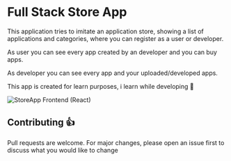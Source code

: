 # Full Stack Store App

This application tries to imitate an application store, showing a list of applications and categories, where you can register as a user or developer.

As user you can see every app created by an developer and you can buy apps.

As developer you can see every app and your uploaded/developed apps.

This app is created for learn purposes, i learn while developing 📘

![StoreApp Frontend (React)](https://i.imgur.com/8HVNDyH.png)

## Contributing 👍

Pull requests are welcome. For major changes, please open an issue first to discuss what you would like to change
